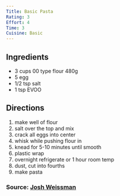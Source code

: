 ```yaml
---
Title: Basic Pasta
Rating: 3
Effort: 4
Time: 3
Cuisine: Basic
---
```

## Ingredients
- 3 cups 00 type flour 480g
- 5 egg
- 1/2 tsp salt
- 1 tsp EVOO  


## Directions
1. make well of flour
1. salt over the top and mix
1. crack all eggs into center
1. whisk while pushing flour in
1. knead for 5-10 minutes until smooth
1. plastic wrap
1. overnight refrigerate or 1 hour room temp
1. dust, cut into fourths
1.  make pasta

### Source: [Josh Weissman](https://www.youtube.com/watch?v=K6Sf-2cKE0s)